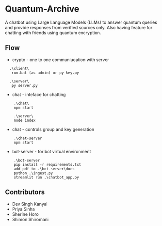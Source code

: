 # Quantum-Archive

A chatbot using Large Language Models (LLMs) to answer quantum queries and provide responses from verified sources only. Also having feature for chatting with friends using quantum encryption.

## Flow

- crypto - one to one communiucation with server
```
  .\client\  
   run.bat (as admin) or py key.py

  .\server\  
   py server.py
```
-  chat - inteface for chatting  
```
    .\chat\  
    npm start

    .\server\
    node index
```
- chat - controls group and key generation
```
    .\chat-server  
    npm start
```
- bot-server - for bot virtual environment 
``` 
    .\bot-server  
    pip install -r requirements.txt    
    add pdf to .\bot-server\docs 
    python .\ingest.py  
    streamlit run .\chatbot_app.py         
```

## Contributors

- Dev Singh Kanyal
- Priya Sinha
- Sherine Horo
- Shimon Shiromani
